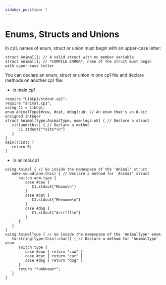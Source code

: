 ```yaml
---
sidebar_position: 7
---
```


# Enums, Structs and Unions

In cp1, names of enum, struct or union must begin with an upper-case letter:
```cpone
struct Animal[]; // A valid struct with no member variable.
struct animal[]; // *COMPILE ERROR*, name of the struct must begin with upper-case letter
```

You can declare an enum, struct or union in one cp1 file and declare methods on another cp1 file:

- In main.cp1
```cpone
require "LibCp1/stdout.cp1";
require "animal.cp1";
using C1 = LibCp1;
enum AnimalType[#cow, #cat, #dog]:u8; // An enum that's an 8-bit unsigned integer
struct Animal[type:AnimalType, num-legs:u8] { // Declare a struct
   sit(anm:this) { // Declare a method
      C1.stdout{"*sits*\n"}
   }
}
main():intc {
   return 0;
}
```
- In animal.cp1
```cpone
using Animal { // Go inside the namespace of the 'Animal' struct
   make-sound(anm:this) { // Declare a method for 'Animal' struct
      switch anm.type {
         case #cow {
            C1.stdout{"Moooo\n"}
         }
         case #cat {
            C1.stdout{"Meeooww\n"}
         }
         case #dog {
            C1.stdout{"Arrrfff\n"}
         }
      }
   }
}
using AnimalType { // Go inside the namespace of the 'AnimalType' enum
   to-string(type:this):char[] { // Declare a method for 'AnimalType' enum
      switch type {
         case #cow { return "cow" }
         case #cat { return "cat" }
         case #dog { return "dog" }
      }
      return "*unknown*";
   }
}
```
